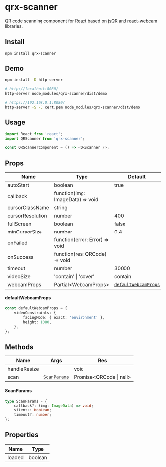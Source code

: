 # qrx-scanner

QR code scanning component for React based on [jsQR](https://github.com/cozmo/jsQR) and [react-webcam](https://github.com/mozmorris/react-webcam) libraries.

## Install

```sh
npm install qrx-scanner
```

## Demo

```sh
npm install -D http-server

# http://localhost:8080/
http-server node_modules/qrx-scanner/dist/demo

# https://192.168.0.1:8080/
http-server -S -C cert.pem node_modules/qrx-scanner/dist/demo

```

## Usage

```typescript
import React from 'react';
import QRScanner from 'qrx-scanner';

const QRScannerComponent = () => <QRScanner />;
```

## Props

| Name             | Type                             | Default                                        |
| ---------------- | -------------------------------- | ---------------------------------------------- |
| autoStart        | boolean                          | true                                           |
| callback         | function(img: ImageData) => void |                                                |
| cursorClassName  | string                           |                                                |
| cursorResolution | number                           | 400                                            |
| fullScreen       | boolean                          | false                                          |
| minCursorSize    | number                           | 0.4                                            |
| onFailed         | function(error: Error) => void   |                                                |
| onSuccess        | function(res: QRCode) => void    |                                                |
| timeout          | number                           | 30000                                          |
| videoSize        | 'contain' \| 'cover'             | contain                                        |
| webcamProps      | Partial\<WebcamProps\>           | [`defaultWebcamProps`](####defaultWebcamProps) |

#### defaultWebcamProps

```typescript
const defaultWebcamProps = {
    videoConstraints: {
        facingMode: { exact: 'environment' },
        height: 1080,
    },
};
```

## Methods

| Name         | Args                           | Res                     |
| ------------ | ------------------------------ | ----------------------- |
| handleResize |                                | void                    |
| scan         | [`ScanParams`](####ScanParams) | Promise<QRCode \| null> |

#### ScanParams

```typescript
type ScanParams = {
    callback?: (img: ImageData) => void;
    silent?: boolean;
    timeout?: number;
};
```

## Properties

| Name   | Type    |
| ------ | ------- |
| loaded | boolean |
